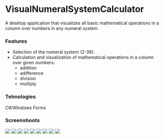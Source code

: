 # VisualNumeralSystemCalculator
A desktop application that visualizes all basic mathematical operations in a column over numbers in any numeral system.
### Features
- Selection of the numeral system (2-36).
- Calculation and visualization of mathematical operations in a column over given numbers:
  - addition
  - adifference
  - division
  - multiply
### Tehnologies
C#/Windows Forms
### Screenshoots
![](https://github.com/DaniilPanasenko/VisualNumeralSystemCalculator/raw/master/Media/screen0.jpeg)
![](https://github.com/DaniilPanasenko/VisualNumeralSystemCalculator/raw/master/Media/screen1.jpeg)
![](https://github.com/DaniilPanasenko/VisualNumeralSystemCalculator/raw/master/Media/screen2.jpeg)
![](https://github.com/DaniilPanasenko/VisualNumeralSystemCalculator/raw/master/Media/screen3.jpeg)
![](https://github.com/DaniilPanasenko/VisualNumeralSystemCalculator/raw/master/Media/screen4.jpeg)
![](https://github.com/DaniilPanasenko/VisualNumeralSystemCalculator/raw/master/Media/screen5.jpeg)
![](https://github.com/DaniilPanasenko/VisualNumeralSystemCalculator/raw/master/Media/screen6.jpeg)
![](https://github.com/DaniilPanasenko/VisualNumeralSystemCalculator/raw/master/Media/screen7.jpeg)
![](https://github.com/DaniilPanasenko/VisualNumeralSystemCalculator/raw/master/Media/screen8.jpeg)
